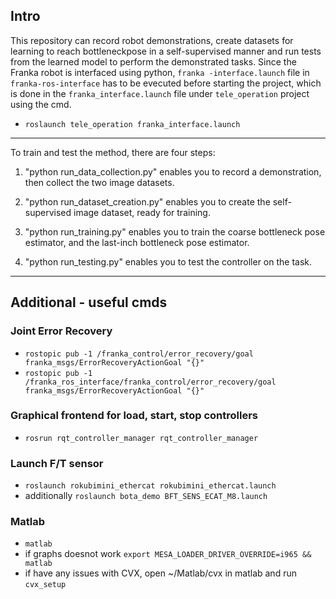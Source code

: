 ## Intro
This repository can record robot demonstrations, create datasets for learning to reach bottleneckpose in a self-supervised manner and run tests from the learned model to perform the demonstrated tasks.
Since the Franka robot is interfaced using python, `franka -interface.launch` file in `franka-ros-interface` has to be evecuted before starting the project, which is done in the `franka_interface.launch` file under `tele_operation` project using the cmd. 
- `roslaunch tele_operation franka_interface.launch `


****

To train and test the method, there are four steps:

1. "python run_data_collection.py" enables you to record a demonstration, then collect the two image datasets.

2. "python run_dataset_creation.py" enables you to create the self-supervised image dataset, ready for training.

3. "python run_training.py" enables you to train the coarse bottleneck pose estimator, and the last-inch bottleneck pose estimator.

4. "python run_testing.py" enables you to test the controller on the task.

****






## Additional - useful cmds
### Joint Error Recovery
- `rostopic pub -1 /franka_control/error_recovery/goal franka_msgs/ErrorRecoveryActionGoal "{}"`
- `rostopic pub -1 /franka_ros_interface/franka_control/error_recovery/goal franka_msgs/ErrorRecoveryActionGoal "{}"`

### Graphical frontend for load, start, stop controllers 
- `rosrun rqt_controller_manager rqt_controller_manager`

### Launch F/T sensor
- `roslaunch rokubimini_ethercat rokubimini_ethercat.launch`
- additionally `roslaunch bota_demo BFT_SENS_ECAT_M8.launch`

### Matlab
- `matlab`
- if graphs doesnot work `export MESA_LOADER_DRIVER_OVERRIDE=i965 && matlab`
- if have any issues with CVX, open ~/Matlab/cvx in matlab and run `cvx_setup`